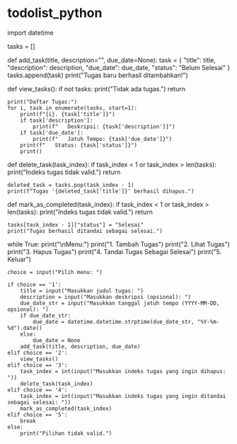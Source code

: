 # todolist_python

import datetime

tasks = []

def add_task(title, description="", due_date=None):
    task = {
        "title": title,
        "description": description,
        "due_date": due_date,
        "status": "Belum Selesai"
    }
    tasks.append(task)
    print("Tugas baru berhasil ditambahkan!")

def view_tasks():
    if not tasks:
        print("Tidak ada tugas.")
        return

    print("Daftar Tugas:")
    for i, task in enumerate(tasks, start=1):
        print(f"{i}. {task['title']}")
        if task['description']:
            print(f"   Deskripsi: {task['description']}")
        if task['due_date']:
            print(f"   Jatuh Tempo: {task['due_date']}")
        print(f"   Status: {task['status']}")
        print()

def delete_task(task_index):
    if task_index < 1 or task_index > len(tasks):
        print("Indeks tugas tidak valid.")
        return
    
    deleted_task = tasks.pop(task_index - 1)
    print(f"Tugas '{deleted_task['title']}' berhasil dihapus.")

def mark_as_completed(task_index):
    if task_index < 1 or task_index > len(tasks):
        print("Indeks tugas tidak valid.")
        return
    
    tasks[task_index - 1]["status"] = "Selesai"
    print("Tugas berhasil ditandai sebagai selesai.")

while True:
    print("\nMenu:")
    print("1. Tambah Tugas")
    print("2. Lihat Tugas")
    print("3. Hapus Tugas")
    print("4. Tandai Tugas Sebagai Selesai")
    print("5. Keluar")

    choice = input("Pilih menu: ")

    if choice == '1':
        title = input("Masukkan judul tugas: ")
        description = input("Masukkan deskripsi (opsional): ")
        due_date_str = input("Masukkan tanggal jatuh tempo (YYYY-MM-DD, opsional): ")
        if due_date_str:
            due_date = datetime.datetime.strptime(due_date_str, "%Y-%m-%d").date()
        else:
            due_date = None
        add_task(title, description, due_date)
    elif choice == '2':
        view_tasks()
    elif choice == '3':
        task_index = int(input("Masukkan indeks tugas yang ingin dihapus: "))
        delete_task(task_index)
    elif choice == '4':
        task_index = int(input("Masukkan indeks tugas yang ingin ditandai sebagai selesai: "))
        mark_as_completed(task_index)
    elif choice == '5':
        break
    else:
        print("Pilihan tidak valid.")
